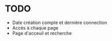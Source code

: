 # TODO

- Date création compte et dernière connection
- Accès à chaque page
- Page d'acceuil et recherche

